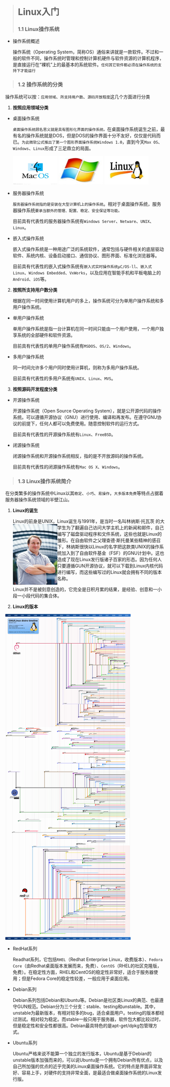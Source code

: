 ># Linux入门
> ### 1.1 Linux操作系统
 * 操作系统概述
    
    操作系统（Operating System，简称OS）通俗来讲就是一款软件。不过和一般的软件不同，操作系统时管理和控制计算机硬件与软件资源的计算机程序，是直接运行在“裸机”上的最基本的系统软件。`任何其它软件都必须在操作系统的支持下才能运行`

> ### 1.2 操作系统的分类

操作系统可以按：`应用领域`、`所支持用户数`、`源码开放程度`这几个方面进行分类

1. **按照应用领域分类**
    
* 桌面操作系统

    `桌面操作系统顾名思义就是具有图形化界面的操作系统。`在桌面操作系统诞生之前，最有名的操作系统就是DOS，但是DOS的操作界面十分不友好，仅仅是代码而已。`为此微软公式推出了第一个图形界面操作系统Windows 1.0`，直到今天`Max OS`、`Windows`、`Linux`形成了三足鼎立的局面。  

    <img src="img/macOS.jpg" width="140px" height="90px" title="macOS"/>
    <img src="img/Windows.jpg" width="140px" height="90px" title="Windows"/>
    <img src="img/Linux.jpg" width="140px" height="90px" title="Linux"/>

* 服务器操作系统

    `服务器操作系统指的是安装在大型计算机上的操作系统`。相对于桌面操作系统，服务器操作系统`要承当额外的管理、配置、稳定、安全保证等功能。`
    
    目前具有代表性的服务器操作系统有`Windows Server`、`Netware`、`UNIX`、`Linux`。

* 嵌入式操作系统

    嵌入式操作系统是一种用途广泛的系统软件，通常包括与硬件相关的底层驱动软件、系统内核、设备启动接口、通信协议、图形界面、标准化浏览器等。

    目前具有代表性的嵌入式操作系统有`嵌入式实时操作系统μC/OS-ll`、`嵌入式Linux`、`Windows Embedded`、`VxWorks`，以及应用在智能手机和平板电脑上的`Android`、`iOS`等。

2. **按照所支持用户数分类**

    根据在同一时间使用计算机用户的多上，操作系统可分为单用户操作系统和多用户操作系统。

* 单用户操作系统

    单用户操作系统是指一台计算机在同一时间只能由一个用户使用，一个用户独享系统的全部硬件和软件资源。

    目前具有代表性的单用户操作系统有`MSDOS`、`OS/2`、`Windows`。

* 多用户操作系统

    同一时间允许多个用户同时使用计算机，则称为多用户操作系统。

    目前具有代表性的多用户系统有`UNIX`、`Linux`、`MVS`。

3. **按照源码开发程度分类**

* 开源操作系统

    开源操作系统（Open Source Operating System），就是公开源代码的操作系统。可以遵循开源协议（GNU）进行使用、编译和再发布。在遵守GNU协议的前提下，任何人都可以免费使用。随意控制软件的运行方式。

    目前具有代表性的开源操作系统有`Linux`、`FreeBSD`。

* 闭源操作系统

    闭源操作系统和开源操作系统相反，指的是不开放源码的操作系统。

    目前具有代表性的闭源操作系统有`Mac OS X`、`Windows`。

> ### 1.3 Linux操作系统简介
在分类繁多的操作系统中Linux以其`稳定`、`小巧`、`易操作`，`大多版本免费`等特点占据着服务器操作系统领域的半壁江山。

1. **Linux的诞生**
    
    Linux的前身是UNIX，Linux诞生与1991年，是当时一名叫林纳斯·托瓦茨 <img src="img/Linus.png" width="140px" height="190px" title="林纳斯" style="float:left;"/>的大学生为了翻遍自己访问大学主机上的新闻和邮件，自己编写了磁盘驱动程序和文件系统，这些也就是Linux的雏形。在自由软件之父理查德·斯托曼某些精神的感召下，林纳斯很快以Linux的名字把这款类UNIX的操作系统加入到了自由软件基金（FSF）的GNU计划中。这也造成了现在Linux发行版诸子百家的形态。因为任何人只要遵循GUN开源协议，就可以下载到Linux内核代码进行编写，而这些编写过的Linux就会拥有不同的版本名称。

    Linux并不是被刻意创造的，它完全是日积月累的结果，是经验、创意和一小段一小段代码的集合体。

2. **Linux的版本**

<img src="img/Linux分支图.png" title="Linux分支图截止2010年"/>

* RedHat系列

    Readhat系列，它包括`RHEL`（Redhat Enterprise Linux，收费版本）、`Fedora Core`（由Redhat桌面版本发展而来，免费）、`CentOS`（RHEL的社区克隆版，免费）。在稳定性方面，RHEL和CentOS的稳定性非常好，适合于服务器使用；但是Fedora Core的稳定性较差，一般应用于桌面应用。

* Debian系列

    Debian系列包括Debian和Ubuntu等。Debian是社区类Linux的典范、也最遵守GUN规范。Debian分为三个分支：stable、testing和unstable。其中，unstable为最新版本，有相对较多的bug，适合桌面用户。testing的版本都经过测试。相对较为稳定。而stable一般只用于服务器，软件包大都比较过时，但是稳定性和安全性都很高。Debian最具特色的是apt-get/dpkg包管理方式。

* Ubuntu系列

    Ubuntu严格来说不能算一个独立的发行版本，Ubuntu是基于Debian的unstable版本加强而来的，可以说Ubuntu是一个拥有Debian所有优点，以及自己所加强的优点的近乎完美的Linux桌面操作系统。它的特点是界面非常友好、容易上手，对硬件的支持非常全面，是最适合做桌面操作系统的Linux发行版。
